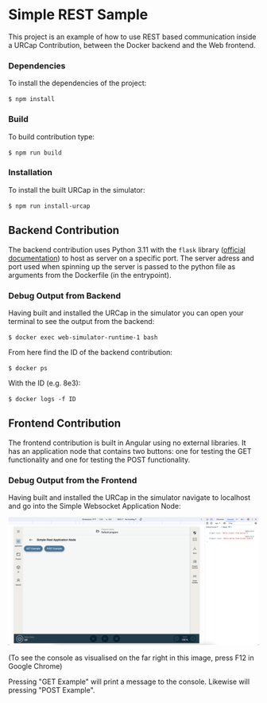 # Simple REST Sample

This project is an example of how to use REST based communication inside a URCap Contribution, between the Docker backend and the Web frontend.

### Dependencies
To install the dependencies of the project:

`$ npm install`

### Build
To build contribution type:

`$ npm run build`

### Installation
To install the built URCap in the simulator:

`$ npm run install-urcap`

## Backend Contribution
The backend contribution uses Python 3.11 with the `flask` library ([official documentation](https://flask.palletsprojects.com/en/3.0.x/)) to host as server on a specific port. The server adress and port used when spinning up the server is passed to the python file as arguments from the Dockerfile (in the entrypoint).

### Debug Output from Backend

Having built and installed the URCap in the simulator you can  open your terminal to see the output from the backend:

`$ docker exec web-simulator-runtime-1 bash`

From here find the ID of the backend contribution:

`$ docker ps`

With the ID (e.g. 8e3):

`$ docker logs -f ID`

## Frontend Contribution
The frontend contribution is built in Angular using no external libraries. It has an application node that contains two buttons: one for testing the GET functionality and one for testing the POST functionality.

### Debug Output from the Frontend
Having built and installed the URCap in the simulator navigate to localhost and go into the Simple Websocket Application Node:

![TP Console](assets/tp_console.png)

(To see the console as visualised on the far right in this image, press F12 in Google Chrome)

Pressing "GET Example" will print a message to the console. Likewise will pressing "POST Example".

